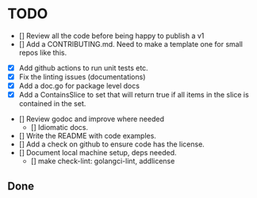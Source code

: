 # TODO

-   [] Review all the code before being happy to publish a v1
-   [] Add a CONTRIBUTING.md. Need to make a template one for small repos like this.
-   [x] Add github actions to run unit tests etc.
-   [x] Fix the linting issues (documentations)
-   [x] Add a doc.go for package level docs
-   [x] Add a ContainsSlice to set that will return true if all items in the slice is contained in the set.
-   [] Review godoc and improve where needed
    -   [] Idiomatic docs.
-   [] Write the README with code examples.
-   [] Add a check on github to ensure code has the license.
-   [] Document local machine setup, deps needed.
    -   [] make check-lint: golangci-lint, addlicense

## Done
